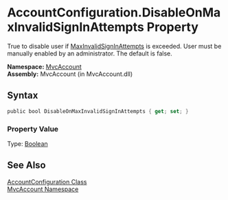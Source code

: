 AccountConfiguration.DisableOnMaxInvalidSignInAttempts Property
===============================================================
True to disable user if [MaxInvalidSignInAttempts][1] is exceeded. User must be manually enabled by an administrator. The default is false.

**Namespace:** [MvcAccount][2]  
**Assembly:** MvcAccount (in MvcAccount.dll)

Syntax
------

```csharp
public bool DisableOnMaxInvalidSignInAttempts { get; set; }
```

### Property Value
Type: [Boolean][3]

See Also
--------
[AccountConfiguration Class][4]  
[MvcAccount Namespace][2]  

[1]: MaxInvalidSignInAttempts.md
[2]: ../README.md
[3]: http://msdn2.microsoft.com/en-us/library/a28wyd50
[4]: README.md